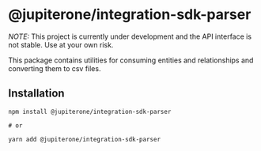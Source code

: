 # @jupiterone/integration-sdk-parser

_NOTE:_ This project is currently under development and the API interface is not
stable. Use at your own risk.

This package contains utilities for consuming entities and relationships and
converting them to csv files.

## Installation

```
npm install @jupiterone/integration-sdk-parser

# or

yarn add @jupiterone/integration-sdk-parser
```
